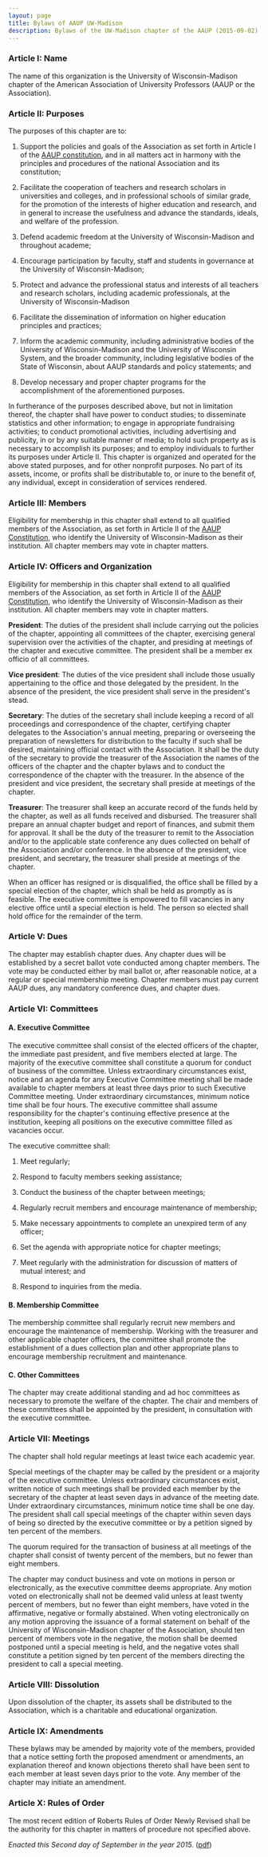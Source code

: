 ```yaml
---
layout: page
title: Bylaws of AAUP UW-Madison
description: Bylaws of the UW-Madison chapter of the AAUP (2015-09-02)
---
```


### Article I: Name

The name of this organization is the University of Wisconsin-Madison
chapter of the American Association of University Professors (AAUP or
the Association).


### Article II: Purposes

The purposes of this chapter are to:

1. Support the policies and goals of the Association as set forth in
Article I of the [AAUP constitution](https://www.aaup.org/about/aaup-governance/aaup-constitution), and in all matters act in harmony
with the principles and procedures of the national Association and its
constitution;

2. Facilitate the cooperation of teachers and research scholars in
universities and colleges, and in professional schools of similar
grade, for the promotion of the interests of higher education and
research, and in general to increase the usefulness and advance the
standards, ideals, and welfare of the profession.

3. Defend academic freedom at the University of Wisconsin-Madison and
throughout academe;

4. Encourage participation by faculty, staff and students in
governance at the University of Wisconsin-Madison;

5. Protect and advance the professional status and interests of all
teachers and research scholars, including academic professionals, at
the University of Wisconsin-Madison

6. Facilitate the dissemination of information on higher education
principles and practices;

7. Inform the academic community, including administrative bodies of
the University of Wisconsin-Madison and the University of Wisconsin
System, and the broader community, including legislative bodies of the
State of Wisconsin, about AAUP standards and policy statements; and

8. Develop necessary and proper chapter programs for the
accomplishment of the aforementioned purposes.

In furtherance of the purposes described above, but not in limitation
thereof, the chapter shall have power to conduct studies; to
disseminate statistics and other information; to engage in appropriate
fundraising activities; to conduct promotional activities, including
advertising and publicity, in or by any suitable manner of media; to
hold such property as is necessary to accomplish its purposes; and to
employ individuals to further its purposes under Article II. This
chapter is organized and operated for the above stated purposes, and
for other nonprofit purposes. No part of its assets, income, or
profits shall be distributable to, or inure to the benefit of, any
individual, except in consideration of services rendered.


### Article III: Members

Eligibility for membership in this chapter shall extend to all
qualified members of the Association, as set forth in Article II of
the [AAUP Constitution](https://www.aaup.org/about/aaup-governance/aaup-constitution),
who identify the University of Wisconsin-Madison as their institution.
All chapter members may vote in chapter matters.


### Article IV: Officers and Organization

Eligibility for membership in this chapter shall extend to all
qualified members of the Association, as set forth in Article II of
the [AAUP Constitution](https://www.aaup.org/about/aaup-governance/aaup-constitution), who identify the University of
Wisconsin-Madison as their institution. All chapter members may vote
in chapter matters.

**President**: The duties of the president shall include carrying out
the policies of the chapter, appointing all committees of the chapter,
exercising general supervision over the activities of the chapter, and
presiding at meetings of the chapter and executive committee. The
president shall be a member ex officio of all committees.

**Vice president**: The duties of the vice president shall include
those usually appertaining to the office and those delegated by the
president. In the absence of the president, the vice president shall
serve in the president's stead.

**Secretary**: The duties of the secretary shall include keeping a
record of all proceedings and correspondence of the chapter,
certifying chapter delegates to the Association's annual meeting,
preparing or overseeing the preparation of newsletters for
distribution to the faculty if such shall be desired, maintaining
official contact with the Association. It shall be the duty of the
secretary to provide the treasurer of the Association the names of the
officers of the chapter and the chapter bylaws and to conduct the
correspondence of the chapter with the treasurer. In the absence of
the president and vice president, the secretary shall preside at
meetings of the chapter.

**Treasurer**: The treasurer shall keep an accurate record of the
funds held by the chapter, as well as all funds received and
disbursed. The treasurer shall prepare an annual chapter budget and
report of finances, and submit them for approval. It shall be the duty
of the treasurer to remit to the Association and/or to the applicable
state conference any dues collected on behalf of the Association
and/or conference. In the absence of the president, vice president,
and secretary, the treasurer shall preside at meetings of the chapter.

When an officer has resigned or is disqualified, the office shall be
filled by a special election of the chapter, which shall be held as
promptly as is feasible. The executive committee is empowered to fill
vacancies in any elective office until a special election is held. The
person so elected shall hold office for the remainder of the term.


### Article V: Dues

The chapter may establish chapter dues. Any chapter dues will be
established by a secret ballot vote conducted among chapter members.
The vote may be conducted either by mail ballot or, after reasonable
notice, at a regular or special membership meeting. Chapter members
must pay current AAUP dues, any mandatory conference dues, and chapter
dues.


### Article VI: Committees

#### A. Executive Committee

The executive committee shall consist of the elected officers of the
chapter, the immediate past president, and five members elected at
large. The majority of the executive committee shall constitute a
quorum for conduct of business of the committee. Unless extraordinary
circumstances exist, notice and an agenda for any Executive Committee
meeting shall be made available to chapter members at least three days
prior to such Executive Committee meeting. Under extraordinary
circumstances, minimum notice time shall be four hours. The executive
committee shall assume responsibility for the chapter's continuing
effective presence at the institution, keeping all positions on the
executive committee filled as vacancies occur.

The executive committee shall:

1. Meet regularly;

2. Respond to faculty members seeking assistance;

3. Conduct the business of the chapter between meetings;

4. Regularly recruit members and encourage maintenance of membership;

5. Make necessary appointments to complete an unexpired term of any
officer;

6. Set the agenda with appropriate notice for chapter meetings;

7. Meet regularly with the administration for discussion of matters of
mutual interest; and

8. Respond to inquiries from the media.

#### B. Membership Committee

The membership committee shall regularly recruit new members and
encourage the maintenance of membership. Working with the treasurer
and other applicable chapter officers, the committee shall promote the
establishment of a dues collection plan and other appropriate plans to
encourage membership recruitment and maintenance.


#### C. Other Committees

The chapter may create additional standing and ad hoc committees as
necessary to promote the welfare of the chapter. The chair and members
of these committees shall be appointed by the president, in
consultation with the executive committee.


### Article VII: Meetings

The chapter shall hold regular meetings at least twice each academic
year.

Special meetings of the chapter may be called by the president or a
majority of the executive committee. Unless extraordinary
circumstances exist, written notice of such meetings shall be provided
each member by the secretary of the chapter at least seven days in
advance of the meeting date. Under extraordinary circumstances,
minimum notice time shall be one day. The president shall call special
meetings of the chapter within seven days of being so directed by the
executive committee or by a petition signed by ten percent of the
members.

The quorum required for the transaction of business at all meetings of
the chapter shall consist of twenty percent of the members, but no
fewer than eight members.

The chapter may conduct business and vote on motions in person or
electronically, as the executive committee deems appropriate. Any
motion voted on electronically shall not be deemed valid unless at
least twenty percent of members, but no fewer than eight members, have
voted in the affirmative, negative or formally abstained. When voting
electronically on any motion approving the issuance of a formal
statement on behalf of the University of Wisconsin-Madison chapter of
the Association, should ten percent of members vote in the negative,
the motion shall be deemed postponed until a special meeting is held,
and the negative votes shall constitute a petition signed by ten
percent of the members directing the president to call a special
meeting.


### Article VIII: Dissolution

Upon dissolution of the chapter, its assets shall be distributed to
the Association, which is a charitable and educational organization.


### Article IX: Amendments

These bylaws may be amended by majority vote of the members, provided
that a notice setting forth the proposed amendment or amendments, an
explanation thereof and known objections thereto shall have been sent
to each member at least seven days prior to the vote. Any member of
the chapter may initiate an amendment.


### Article X: Rules of Order

The most recent edition of Roberts Rules of Order Newly Revised shall
be the authority for this chapter in matters of procedure not
specified above.


_Enacted this Second day of September in the year 2015._
([pdf](docs/AAUP-MADISON-Bylaws-20150902.pdf))
